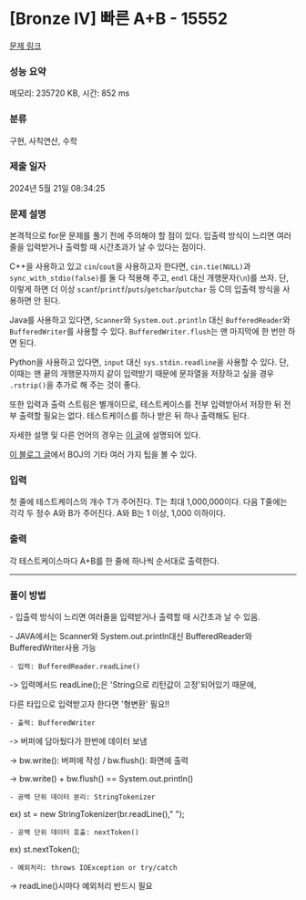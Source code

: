 # [Bronze IV] 빠른 A+B - 15552 

[문제 링크](https://www.acmicpc.net/problem/15552) 

### 성능 요약

메모리: 235720 KB, 시간: 852 ms

### 분류

구현, 사칙연산, 수학

### 제출 일자

2024년 5월 21일 08:34:25

### 문제 설명

<p>본격적으로 for문 문제를 풀기 전에 주의해야 할 점이 있다. 입출력 방식이 느리면 여러 줄을 입력받거나 출력할 때 시간초과가 날 수 있다는 점이다.</p>

<p>C++을 사용하고 있고 <code>cin</code>/<code>cout</code>을 사용하고자 한다면, <code>cin.tie(NULL)</code>과 <code>sync_with_stdio(false)</code>를 둘 다 적용해 주고, <code>endl</code> 대신 개행문자(<code>\n</code>)를 쓰자. 단, 이렇게 하면 더 이상 <code>scanf</code>/<code>printf</code>/<code>puts</code>/<code>getchar</code>/<code>putchar</code> 등 C의 입출력 방식을 사용하면 안 된다.</p>

<p>Java를 사용하고 있다면, <code>Scanner</code>와 <code>System.out.println</code> 대신 <code>BufferedReader</code>와 <code>BufferedWriter</code>를 사용할 수 있다. <code>BufferedWriter.flush</code>는 맨 마지막에 한 번만 하면 된다.</p>

<p>Python을 사용하고 있다면, <code>input</code> 대신 <code>sys.stdin.readline</code>을 사용할 수 있다. 단, 이때는 맨 끝의 개행문자까지 같이 입력받기 때문에 문자열을 저장하고 싶을 경우 <code>.rstrip()</code>을 추가로 해 주는 것이 좋다.</p>

<p>또한 입력과 출력 스트림은 별개이므로, 테스트케이스를 전부 입력받아서 저장한 뒤 전부 출력할 필요는 없다. 테스트케이스를 하나 받은 뒤 하나 출력해도 된다.</p>

<p>자세한 설명 및 다른 언어의 경우는 <a href="http://www.acmicpc.net/board/view/22716">이 글</a>에 설명되어 있다.</p>

<p><a href="http://www.acmicpc.net/blog/view/55">이 블로그 글</a>에서 BOJ의 기타 여러 가지 팁을 볼 수 있다.</p>

### 입력 

 <p>첫 줄에 테스트케이스의 개수 T가 주어진다. T는 최대 1,000,000이다. 다음 T줄에는 각각 두 정수 A와 B가 주어진다. A와 B는 1 이상, 1,000 이하이다.</p>

### 출력 

 <p>각 테스트케이스마다 A+B를 한 줄에 하나씩 순서대로 출력한다.</p>
 
--------------------------- ----------------------------
### 풀이 방법
<p>- 입출력 방식이 느리면 여러줄을 입력받거나 출력할 때 시간초과 날 수 있음.</p>
<p>- JAVA에서는 Scanner와 System.out.println대신 BufferedReader와 BufferedWriter사용 가능</p>


<code>- 입력: BufferedReader.readLine()</code>
 <p>-> 입력메서드 readLine();은 'String으로 리턴값이 고정'되어있기 때문에,</p>
 <p>다른 타입으로 입력받고자 한다면 '형변환' 필요!!</p>

<code>- 출력: BufferedWriter</code>
  <p>-> 버퍼에 담아뒀다가 한번에 데이터 보냄</p>
  <p>-> bw.write(): 버퍼에 작성 / bw.flush(): 화면에 출력</p>
  <p>-> bw.write() + bw.flush() == System.out.println()</p>
  
<code>- 공백 단위 데이터 분리: StringTokenizer</code>
  <p>ex) st = new StringTokenizer(br.readLine()," ");</p>
<code>- 공백 단위 데이터 호출: nextToken()</code>
  <p>ex) st.nextToken();</p>

<code>- 예외처리: throws IOException or try/catch</code>
  <p>-> readLine()시마다 예외처리 반드시 필요</p> 
